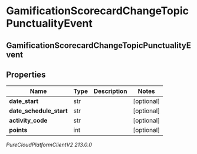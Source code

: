 # GamificationScorecardChangeTopicPunctualityEvent

## GamificationScorecardChangeTopicPunctualityEvent

## Properties

|Name | Type | Description | Notes|
|------------ | ------------- | ------------- | -------------|
| **date_start** | str |  | [optional] |
| **date_schedule_start** | str |  | [optional] |
| **activity_code** | str |  | [optional] |
| **points** | int |  | [optional] |



_PureCloudPlatformClientV2 213.0.0_
